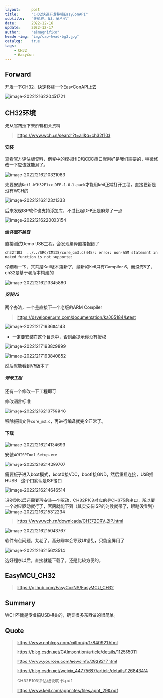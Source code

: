 ```yaml
---
layout:     post
title:      "CH32快速开发移植EasyConAPI"
subtitle:   "伊机控、NS、单片机"
date:       2022-12-16
update:     2022-12-17
author:     "elmagnifico"
header-img: "img/cap-head-bg2.jpg"
catalog:    true
tags:
    - CH32
    - EasyCon
---
```


## Forward

开发一下CH32，快速移植一个EasyConAPI上去

![image-20221216220451721](http://img.elmagnifico.tech:9514/static/upload/elmagnifico/202212162204792.png)



## CH32环境

先从官网拉下来所有相关资料

> https://www.wch.cn/search?t=all&q=ch32f103



#### 安装

查看官方评估版资料，例程中的模拟HID和CDC串口就刚好是我们需要的，稍微修改一下应该就能用了。

![image-20221216210321083](http://img.elmagnifico.tech:9514/static/upload/elmagnifico/202212162103160.png)

先要安装`Keil.WCH32F1xx_DFP.1.0.1.pack`才能用keil正常打开工程，直接更新是没有WCH的

![image-20221216212321333](http://img.elmagnifico.tech:9514/static/upload/elmagnifico/202212162123371.png)

后来发现ISP软件也支持添加库，不过比起DFP还是麻烦了一点

![image-20221216220003154](http://img.elmagnifico.tech:9514/static/upload/elmagnifico/202212162200181.png)



#### 编译器不兼容



直接测试Demo USB工程，会发现编译直接报错了

```
ch32f103  ../../SRC/CMSIS/core_cm3.c(445): error: non-ASM statement in naked function is not supported
```

仔细看一下，其实是Keil版本更新了，最新的Keil只有Compiler 6，而没有5了，ch32是基于老版本构建的

![image-20221216213345880](http://img.elmagnifico.tech:9514/static/upload/elmagnifico/202212162133914.png)

##### 安装V5

两个办法，一个是直接下一个老版的ARM Compiler

> https://developer.arm.com/documentation/ka005184/latest

![image-20221217193604143](http://img.elmagnifico.tech:9514/static/upload/elmagnifico/202212171936223.png)

- 一定要安装在这个目录中，否则会提示你没有授权

![image-20221217193829899](http://img.elmagnifico.tech:9514/static/upload/elmagnifico/202212171938943.png)

![image-20221217193840852](http://img.elmagnifico.tech:9514/static/upload/elmagnifico/202212171938882.png)

然后就能看到V5版本了



##### 修改工程

还有一个修改一下工程即可

修改语言标准

![image-20221216213759846](http://img.elmagnifico.tech:9514/static/upload/elmagnifico/202212162137878.png)

移除报错文件`core_m3.c`，再进行编译就完全正常了。



#### 下载

![image-20221216214134693](http://img.elmagnifico.tech:9514/static/upload/elmagnifico/202212162141737.png)

安装`WCHISPTool_Setup.exe`

![image-20221216214259707](http://img.elmagnifico.tech:9514/static/upload/elmagnifico/202212162142801.png)

需要板子进入boot模式，boot0接VCC，boot1接GND，然后重启连接，USB插HUSB，这个口默认是ISP接口

![image-20221216214646514](http://img.elmagnifico.tech:9514/static/upload/elmagnifico/202212162146538.png)

识别到以后还需要再安装一个驱动，CH32F103对应的是CH375的串口，所以要一个对应驱动就行了，官网就能下到（其实安装ISP的时候就带了，眼瞎没看到）![image-20221216215312234](http://img.elmagnifico.tech:9514/static/upload/elmagnifico/202212162153263.png)

> https://www.wch.cn/downloads/CH372DRV_ZIP.html

![image-20221216215043767](http://img.elmagnifico.tech:9514/static/upload/elmagnifico/202212162150793.png)

软件有点问题，太老了，高分辨率会导致UI错乱，只能全屏用了

![image-20221216215623514](http://img.elmagnifico.tech:9514/static/upload/elmagnifico/202212162156590.png)

选好程序以后，直接就能下载了，还是比较方便的。



## EasyMCU_CH32

> https://github.com/EasyConNS/EasyMCU_CH32



## Summary

WCH不愧是专业搞USB相关的，确实很多东西做的很简单。



## Quote

> https://www.cnblogs.com/milton/p/15840921.html
>
> https://blog.csdn.net/CAImoontion/article/details/112565011
>
> https://www.yourcee.com/newsinfo/2928217.html
>
> https://blog.csdn.net/weixin_44775687/article/details/126843414
>
> CH32F103评估板说明书.pdf
>
> https://www.keil.com/appnotes/files/apnt_298.pdf

